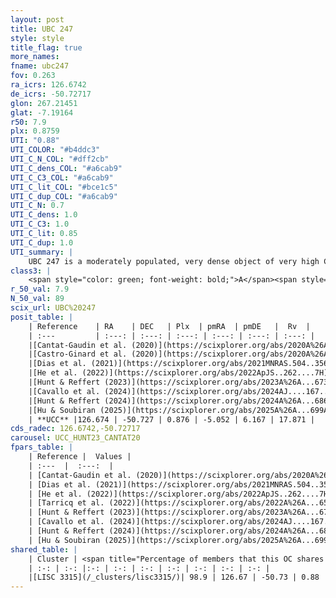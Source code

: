 ```yaml
---
layout: post
title: UBC 247
style: style
title_flag: true
more_names: 
fname: ubc247
fov: 0.263
ra_icrs: 126.6742
de_icrs: -50.72717
glon: 267.21451
glat: -7.19164
r50: 7.9
plx: 0.8759
UTI: "0.88"
UTI_COLOR: "#b4ddc3"
UTI_C_N_COL: "#dff2cb"
UTI_C_dens_COL: "#a6cab9"
UTI_C_C3_COL: "#a6cab9"
UTI_C_lit_COL: "#bce1c5"
UTI_C_dup_COL: "#a6cab9"
UTI_C_N: 0.7
UTI_C_dens: 1.0
UTI_C_C3: 1.0
UTI_C_lit: 0.85
UTI_C_dup: 1.0
UTI_summary: |
    UBC 247 is a moderately populated, very dense object of very high C3 quality. It is well-studied in the literature. This object shares a large percentage of members with a later reported entry.
class3: |
    <span style="color: green; font-weight: bold;">A</span><span style="color: green; font-weight: bold;">A</span>
r_50_val: 7.9
N_50_val: 89
scix_url: UBC%20247
posit_table: |
    | Reference    | RA    | DEC   | Plx  | pmRA  | pmDE   |  Rv  |
    | :---         | :---: | :---: | :---: | :---: | :---: | :---: |
    |[Cantat-Gaudin et al. (2020)](https://scixplorer.org/abs/2020A%26A...640A...1C) | 126.678 | -50.729 | 0.854 | -5.083 | 6.093 | -- |
    |[Castro-Ginard et al. (2020)](https://scixplorer.org/abs/2020A%26A...635A..45C) | 126.662 | -50.713 | 0.865 | -5.08 | 6.107 | -- |
    |[Dias et al. (2021)](https://scixplorer.org/abs/2021MNRAS.504..356D) | 126.662 | -50.708 | 0.87 | -5.068 | 6.107 | -- |
    |[He et al. (2022)](https://scixplorer.org/abs/2022ApJS..262....7H) | 126.688 | -50.721 | 0.877 | -5.046 | 6.176 | -- |
    |[Hunt & Reffert (2023)](https://scixplorer.org/abs/2023A%26A...673A.114H) | 126.734 | -50.75 | 0.88 | -5.05 | 6.167 | 18.232 |
    |[Cavallo et al. (2024)](https://scixplorer.org/abs/2024AJ....167...12C) | 126.633 | -50.686 | 0.879 | -- | -- | -- |
    |[Hunt & Reffert (2024)](https://scixplorer.org/abs/2024A%26A...686A..42H) | 126.734 | -50.75 | 0.88 | -5.05 | 6.167 | 18.232 |
    |[Hu & Soubiran (2025)](https://scixplorer.org/abs/2025A%26A...699A.246H) | 126.633 | -50.686 | -- | -- | -- | -- |
    | **UCC** |126.674 | -50.727 | 0.876 | -5.052 | 6.167 | 17.871 | 
cds_radec: 126.6742,-50.72717
carousel: UCC_HUNT23_CANTAT20
fpars_table: |
    | Reference |  Values |
    | :---  |  :---:  |
    | [Cantat-Gaudin et al. (2020)](https://scixplorer.org/abs/2020A%26A...640A...1C) | `AVNN=0.98, DMNN=10.31, AgeNN=7.76` |
    | [Dias et al. (2021)](https://scixplorer.org/abs/2021MNRAS.504..356D) | `Av=1.09, Dist=1097, logage=8.282, [Fe/H]=0.18` |
    | [He et al. (2022)](https://scixplorer.org/abs/2022ApJS..262....7H) | `A0=1.35, logAge=7.9` |
    | [Tarricq et al. (2022)](https://scixplorer.org/abs/2022A%26A...659A..59T) | `Dist=1114, logAgeNN=7.78` |
    | [Hunt & Reffert (2023)](https://scixplorer.org/abs/2023A%26A...673A.114H) | `AV50=1.012, diffAV50=1.567, MOD50=10.165, logAge50=8.093` |
    | [Cavallo et al. (2024)](https://scixplorer.org/abs/2024AJ....167...12C) | `AV50=0.92, dMod50=10.26, logAge50=8.74, [Fe/H]50=0.51` |
    | [Hunt & Reffert (2024)](https://scixplorer.org/abs/2024A%26A...686A..42H) | `MassJ=275.370` |
    | [Hu & Soubiran (2025)](https://scixplorer.org/abs/2025A%26A...699A.246H) | `MA22=-0.17, MA23f=-0.18, MZ23=-0.3, MK24=-0.2, MF24=-0.16` |
shared_table: |
    | Cluster | <span title="Percentage of members that this OC shares with the ones listed">%</span>   | RA   | DEC   | Plx   | pmRA  | pmDE  | Rv | UTI |
    | :-: | :-: |:-: | :-: | :-: | :-: | :-: | :-: | :-: |
    |[LISC 3315](/_clusters/lisc3315/)| 98.9 | 126.67 | -50.73 | 0.88 | -5.05 | 6.18 | 17.87 |0.1 |
---
```

